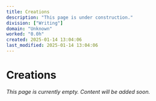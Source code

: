 ```yaml
---
title: Creations
description: "This page is under construction."
division: ["Writing"]
domain: "Unknown"
worked: "0.0h"
created: 2025-01-14 13:04:06
last_modified: 2025-01-14 13:04:06
---
```


# Creations

*This page is currently empty. Content will be added soon.*